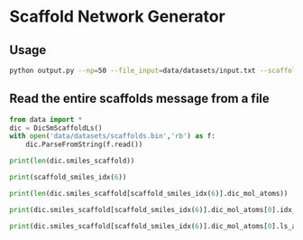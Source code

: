 # Scaffold Network Generator
## Usage
```bash
python output.py --np=50 --file_input=data/datasets/input.txt --scaffolds_output=data/datasets/scaffolds.smi --file_output=data/datasets/scaffolds.bin 
```
## Read the entire scaffolds message from a file
```python
from data import *
dic = DicSmScaffoldLs()
with open('data/datasets/scaffolds.bin','rb') as f:
    dic.ParseFromString(f.read())

print(len(dic.smiles_scaffold))

print(scaffold_smiles_idx(6))

print(len(dic.smiles_scaffold[scaffold_smiles_idx(6)].dic_mol_atoms))

print(dic.smiles_scaffold[scaffold_smiles_idx(6)].dic_mol_atoms[0].idx_mol)

print(dic.smiles_scaffold[scaffold_smiles_idx(6)].dic_mol_atoms[0].ls_atom)

```